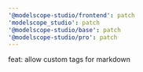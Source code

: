 ```yaml
---
'@modelscope-studio/frontend': patch
'modelscope_studio': patch
'@modelscope-studio/base': patch
'@modelscope-studio/pro': patch
---
```


feat: allow custom tags for markdown
